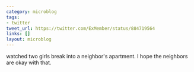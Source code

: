 ```yaml
---
category: microblog
tags:
- twitter
tweet_url: https://twitter.com/ExMember/status/884719564
links: []
layout: microblog
---
```

watched two girls break into a neighbor's apartment. I hope the neighbors are okay with that.
